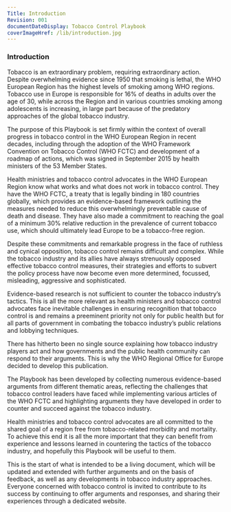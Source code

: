 ```yaml
---
Title: Introduction
Revision: 001
documentDateDisplay: Tobacco Control Playbook
coverImageHref: /lib/introduction.jpg
---
```


### Introduction

Tobacco is an extraordinary problem, requiring extraordinary action. Despite overwhelming evidence since 1950 that smoking is lethal, the WHO European Region has the highest levels of smoking among WHO regions. Tobacco use in Europe is responsible for 16% of deaths in adults over the age of 30, while across the Region and in various countries smoking among adolescents is increasing, in large part because of the predatory approaches of the global tobacco industry.

The purpose of this Playbook is set firmly within the context of overall progress in tobacco control in the WHO European Region in recent decades, including through the adoption of the WHO Framework Convention on Tobacco Control (WHO FCTC) and development of a roadmap of actions, which was signed in September 2015 by health ministers of the 53 Member States.

Health ministries and tobacco control advocates in the WHO European Region know what works and what does not work in tobacco control. They have the WHO FCTC, a treaty that is legally binding in 180 countries globally, which provides an evidence-based framework outlining the measures needed to reduce this overwhelmingly preventable cause of death and disease. They have also made a commitment to reaching the goal of a minimum 30% relative reduction in the prevalence of current tobacco use, which should ultimately lead Europe to be a tobacco-free region.

Despite these commitments and remarkable progress in the face of ruthless and cynical opposition, tobacco control remains difficult and complex. While the tobacco industry and its allies have always strenuously opposed effective tobacco control measures, their strategies and efforts to subvert the policy process have now become even more determined, focussed, misleading, aggressive and sophisticated.

Evidence-based research is not sufficient to counter the tobacco industry’s tactics. This is all the more relevant as health ministers and tobacco control advocates face inevitable challenges in ensuring recognition that tobacco control is and remains a preeminent priority not only for public health but for all parts of government in combating the tobacco industry’s public relations and lobbying techniques.

There has hitherto been no single source explaining how tobacco industry players act and how governments and the public health community can respond to their arguments. This is why the WHO Regional Office for Europe decided to develop this publication.

The Playbook has been developed by collecting numerous evidence-based arguments from different thematic areas, reflecting the challenges that tobacco control leaders have faced while implementing various articles of the WHO FCTC and highlighting arguments they have developed in order to counter and succeed against the tobacco industry.

Health ministries and tobacco control advocates are all committed to the shared goal of a region free from tobacco-related morbidity and mortality. To achieve this end it is all the more important that they can benefit from experience and lessons learned in countering the tactics of the tobacco industry, and hopefully this Playbook will be useful to them.

This is the start of what is intended to be a living document, which will be updated and extended with further arguments and on the basis of feedback, as well as any developments in tobacco industry approaches. Everyone concerned with tobacco control is invited to contribute to its success by continuing to offer arguments and responses, and sharing their experiences through a dedicated website.